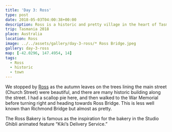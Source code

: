 ```yaml
---
title: 'Day 3: Ross'
type: post
date: 2018-05-03T04:00:38+00:00
description: Ross is a historic and pretty village in the heart of Tasmania.
trip: Tasmania 2018
place: Australia
location: Ross
image: ../../assets/gallery/day-3-ross/* Ross Bridge.jpeg
gallery: day-3-ross
map: [-42.0296, 147.4954, 14]
tags:
  - Ross
  - historic
  - town
---
```


We stopped by [Ross][1] as the autumn leaves on the trees lining the main street (Church Street) were beautiful, and there are many historic building along the street. I had a scallop pie here, and then walked to the War Memorial before turning right and heading towards Ross Bridge. This is less well known than Richmond Bridge but almost as pretty.

The Ross Bakery is famous as the inspiration for the bakery in the Studio Ghibli animated feature &#8220;Kiki&#8217;s Delivery Service.&#8221;

[1]: http://www.visitross.com.au/
